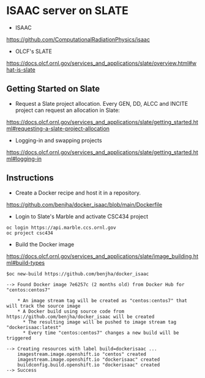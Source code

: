 # ISAAC server on SLATE

- ISAAC

https://github.com/ComputationalRadiationPhysics/isaac


- OLCF's SLATE

https://docs.olcf.ornl.gov/services_and_applications/slate/overview.html#what-is-slate
 

## Getting Started on Slate

- Request a Slate project allocation. Every GEN, DD, ALCC and INCITE project can request an allocation
in Slate:

https://docs.olcf.ornl.gov/services_and_applications/slate/getting_started.html#requesting-a-slate-project-allocation

- Logging-in and swapping projects

https://docs.olcf.ornl.gov/services_and_applications/slate/getting_started.html#logging-in


## Instructions

- Create a Docker recipe and host it in a repository. 

https://github.com/benjha/docker_isaac/blob/main/Dockerfile

- Login to Slate's Marble and activate CSC434 project

```
oc login https://api.marble.ccs.ornl.gov
oc project csc434
```

- Build the Docker image

https://docs.olcf.ornl.gov/services_and_applications/slate/image_building.html#build-types

```
$oc new-build https://github.com/benjha/docker_isaac

--> Found Docker image 7e6257c (2 months old) from Docker Hub for "centos:centos7"

    * An image stream tag will be created as "centos:centos7" that will track the source image
    * A Docker build using source code from https://github.com/benjha/docker_isaac will be created
      * The resulting image will be pushed to image stream tag "dockerisaac:latest"
      * Every time "centos:centos7" changes a new build will be triggered

--> Creating resources with label build=dockerisaac ...
    imagestream.image.openshift.io "centos" created
    imagestream.image.openshift.io "dockerisaac" created
    buildconfig.build.openshift.io "dockerisaac" created
--> Success
``` 
